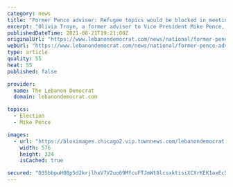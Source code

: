 ```yaml
---
category: news
title: "Former Pence adviser: Refugee topics would be blocked in meetings"
excerpt: "Olivia Troye, a former adviser to Vice President Mike Pence, speaks to CNN for the first time since her viral Twitter thread in which she says that some senior members"
publishedDateTime: 2021-08-21T19:21:00Z
originalUrl: "https://www.lebanondemocrat.com/news/national/former-pence-adviser-refugee-topics-would-be-blocked-in-meetings/video_06a86f2e-3d74-50f0-abab-8b2d44e9ca83.html"
webUrl: "https://www.lebanondemocrat.com/news/national/former-pence-adviser-refugee-topics-would-be-blocked-in-meetings/video_06a86f2e-3d74-50f0-abab-8b2d44e9ca83.html"
type: article
quality: 55
heat: 55
published: false

provider:
  name: The Lebanon Democrat
  domain: lebanondemocrat.com

topics:
  - Election
  - Mike Pence

images:
  - url: "https://bloximages.chicago2.vip.townnews.com/lebanondemocrat.com/content/tncms/assets/v3/editorial/0/6a/06a86f2e-3d74-50f0-abab-8b2d44e9ca83/612158083c739.image.jpg?resize=576%2C324"
    width: 576
    height: 324
    isCached: true

secured: "D3SbbpuH08p5d2krjlhxV7V2uo69MfcuFTJmWt8lcsxktisiXCXrKEK1axEc5/NLPivjpa3B7eaor3nICoERRnk6fk8qCtaKNzt51EFBkYacy5uAUd/o3MjxcXjDUmxUgj9qScx2aJand+6dzXQH0YSOFqxRiSE0j7XwYBr5zy3AmBSTd2iTSbgyLnfq7YRmiKO63TfLakVzDntCpDMGGdpNrGM2+laN3KOaeOFgoyUz+TDWdxGZ0wxQQ90zHM1PkRw+BMC57/+xtRJ0r9uFRKj+G1aR401tZIPxQca1tUIYv/VbpDlALYpgMgZwv+iGyJn5SUrcoJXuMhMjvGRR6m398DLsgngQPIkWwNFcKhA=;fVXqdkZ7YdOnGW2s3HwaLA=="
---
```


